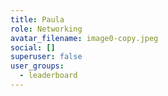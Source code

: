 ```yaml
---
title: Paula
role: Networking
avatar_filename: image0-copy.jpeg
social: []
superuser: false
user_groups:
  - leaderboard
---
```

